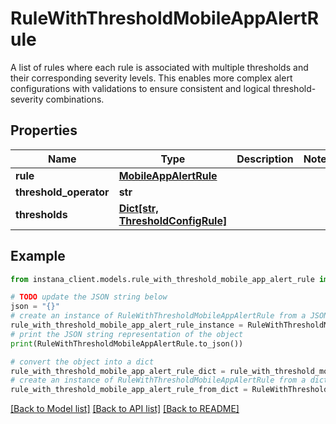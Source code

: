 # RuleWithThresholdMobileAppAlertRule

A list of rules where each rule is associated with multiple thresholds and their corresponding severity levels. This enables more complex alert configurations with validations to ensure consistent and logical threshold-severity combinations.

## Properties

Name | Type | Description | Notes
------------ | ------------- | ------------- | -------------
**rule** | [**MobileAppAlertRule**](MobileAppAlertRule.md) |  | 
**threshold_operator** | **str** |  | 
**thresholds** | [**Dict[str, ThresholdConfigRule]**](ThresholdConfigRule.md) |  | 

## Example

```python
from instana_client.models.rule_with_threshold_mobile_app_alert_rule import RuleWithThresholdMobileAppAlertRule

# TODO update the JSON string below
json = "{}"
# create an instance of RuleWithThresholdMobileAppAlertRule from a JSON string
rule_with_threshold_mobile_app_alert_rule_instance = RuleWithThresholdMobileAppAlertRule.from_json(json)
# print the JSON string representation of the object
print(RuleWithThresholdMobileAppAlertRule.to_json())

# convert the object into a dict
rule_with_threshold_mobile_app_alert_rule_dict = rule_with_threshold_mobile_app_alert_rule_instance.to_dict()
# create an instance of RuleWithThresholdMobileAppAlertRule from a dict
rule_with_threshold_mobile_app_alert_rule_from_dict = RuleWithThresholdMobileAppAlertRule.from_dict(rule_with_threshold_mobile_app_alert_rule_dict)
```
[[Back to Model list]](../README.md#documentation-for-models) [[Back to API list]](../README.md#documentation-for-api-endpoints) [[Back to README]](../README.md)


